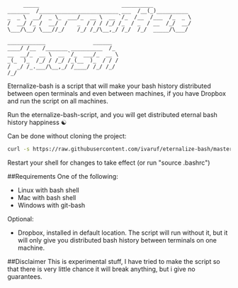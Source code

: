          _____                          __________
    _______  /_________________________ ___  /__(_)__________
    _  _ \  __/  _ \_  ___/_  __ \  __ `/_  /__  /___  /_  _ \
    /  __/ /_ /  __/  /   _  / / / /_/ /_  / _  / __  /_/  __/
    \___/\__/ \___//_/    /_/ /_/\__,_/ /_/  /_/  _____/\___/

    ____________               ______
    ____/ /__  /_______ __________  /_
    __  __/_  __ \  __ `/_  ___/_  __ \
    _(_  )_  /_/ / /_/ /_(__  )_  / / /
    /  _/ /_.___/\__,_/ /____/ /_/ /_/
    /_/

Eternalize-bash is a script that will make your bash history distributed between open terminals and even between machines, if you have Dropbox and run the script on all machines.

Run the eternalize-bash-script, and you will get distributed eternal bash history happiness ☯

Can be done without cloning the project:
```bash
curl -s https://raw.githubusercontent.com/ivaruf/eternalize-bash/master/eternalize_bash.sh | bash
```

Restart your shell for changes to take effect (or run "source .bashrc")

##Requirements
One of the following:
* Linux with bash shell
* Mac with bash shell
* Windows with git-bash

Optional:
* Dropbox, installed in default location. The script will run without it, but it will only give you distributed
bash history between terminals on one machine.

##Disclaimer
This is experimental stuff, I have tried to make the script so that there is very little chance it will break
anything, but i give no guarantees.
